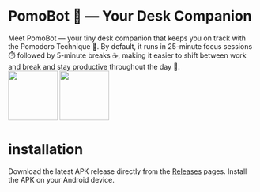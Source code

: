 # PomoBot 🤖 — Your Desk Companion
Meet PomoBot — your tiny desk companion that keeps you on track with the Pomodoro Technique 🍅.
By default, it runs in 25-minute focus sessions ⏱️ followed by 5-minute breaks ☕, making it easier to shift between work and break and stay productive throughout the day 🚀.  
<img src=“src/cover_1.jpg” alt="" width="100"> 
<img src=“docs/cover1.jpg” alt="" width="100"> 
# installation
Download the latest APK release directly from the [Releases](https://github.com/yingwuhola/Pomodoro-Robot/releases) pages.
Install the APK on your Android device.
